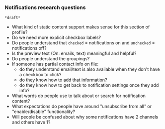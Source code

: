 ### Notifications research questions

`*draft*`

- What kind of static content support makes sense for this section of profile?
- Do we need more explicit checkbox labels?
- Do people understand that `checked` = notifications on and `unchecked` = notifications off?
- Is the preview text (On: emails, text) meaningful and helpful?
- Do people understand the groupings? 
- If someone has partial contact info on file:
  - do they understand email/text is also available when they don't have a checkbox to click?
  - do they know how to add that information?
  - do they know how to get back to notification settings once they add info?
- What words do people use to talk about or search for notification content?
- What expectations do people have around "unsubscribe from all" or "enable/disable" functionality?
- Will people be confused about why some notifications have 2 channels and others have 1?
